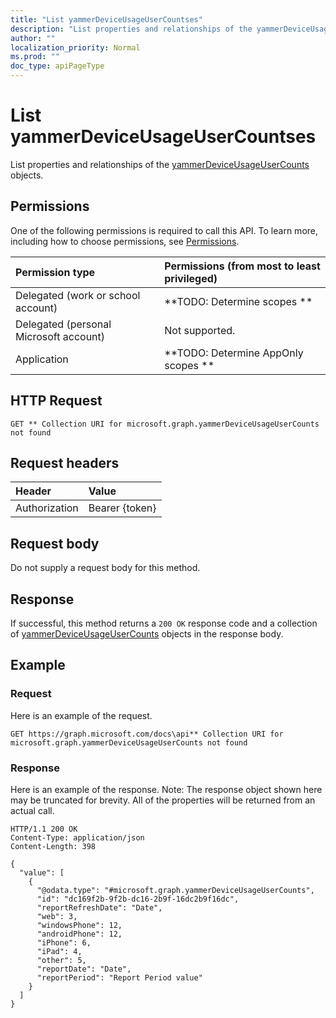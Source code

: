 ```yaml
---
title: "List yammerDeviceUsageUserCountses"
description: "List properties and relationships of the yammerDeviceUsageUserCounts objects."
author: ""
localization_priority: Normal
ms.prod: ""
doc_type: apiPageType
---
```


# List yammerDeviceUsageUserCountses

List properties and relationships of the [yammerDeviceUsageUserCounts](../resources/yammerdeviceusageusercounts.md) objects.

## Permissions
One of the following permissions is required to call this API. To learn more, including how to choose permissions, see [Permissions](/concepts/permissions-reference.md).

|Permission type|Permissions (from most to least privileged)|
|:---|:---|
|Delegated (work or school account)|**TODO: Determine scopes **|
|Delegated (personal Microsoft account)|Not supported.|
|Application|**TODO: Determine AppOnly scopes **|

## HTTP Request
<!-- {
  "blockType": "ignored"
}
-->
``` http
GET ** Collection URI for microsoft.graph.yammerDeviceUsageUserCounts not found
```

## Request headers
|Header|Value|
|:---|:---|
|Authorization|Bearer {token}|

## Request body
Do not supply a request body for this method.

## Response
If successful, this method returns a `200 OK` response code and a collection of [yammerDeviceUsageUserCounts](../resources/yammerdeviceusageusercounts.md) objects in the response body.

## Example

### Request
Here is an example of the request.
<!-- {
  "blockType": "request",
  "name": "get_yammerdeviceusageusercounts"
}
-->
``` http
GET https://graph.microsoft.com/docs\api** Collection URI for microsoft.graph.yammerDeviceUsageUserCounts not found
```

### Response
Here is an example of the response. Note: The response object shown here may be truncated for brevity. All of the properties will be returned from an actual call.
<!-- {
  "blockType": "response",
  "truncated": true,
  "@odata.type": "collection(microsoft.graph.yammerdeviceusageusercounts)"
}
-->
``` http
HTTP/1.1 200 OK
Content-Type: application/json
Content-Length: 398

{
  "value": [
    {
      "@odata.type": "#microsoft.graph.yammerDeviceUsageUserCounts",
      "id": "dc169f2b-9f2b-dc16-2b9f-16dc2b9f16dc",
      "reportRefreshDate": "Date",
      "web": 3,
      "windowsPhone": 12,
      "androidPhone": 12,
      "iPhone": 6,
      "iPad": 4,
      "other": 5,
      "reportDate": "Date",
      "reportPeriod": "Report Period value"
    }
  ]
}
```

